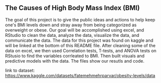 ## The Causes of High Body Mass Index (BMI)

The goal of this project is to give the public ideas and actions to help keep one's BMI levels down and stray away from being categorized as overweight or obese.
Our goal will be accomplished using excel, and RStudio to clean the data, analyze the data, visualize the data, and communicate the data. The data for this project 
was found on kaggle and will be linked at the bottom of this README file. After cleaning some of the data on excel, we then used Correlation tests, T-tests, and ANOVA tests
on RStusio to find the variables corrleated to BMI. Then built visuals and predictive models with the data. The files show our resutls and code.


link to dataset: https://www.kaggle.com/datasets/fatemehmehrparvar/obesity-levels/data
